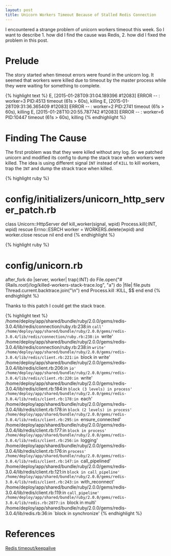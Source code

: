 ```yaml
---
layout: post
title: Unicorn Workers Timeout Because of Stalled Redis Connection
---
```


I encountered a strange problem of unicorn workers timeout this week. So I want
to describe 1. how did I find the cause was Redis, 2. how did I fixed the
problem in this post.

# Prelude

The story started when timeout errors were found in the unicorn log.  It seemed
that workers were killed due to timeout by the master process while they were
waiting for something to complete.

{% highlight text %}
E, [2015-01-28T09:31:04.189396 #12083] ERROR -- : worker=3 PID:4513 timeout (61s > 60s), killing
E, [2015-01-28T09:31:36.365409 #12083] ERROR -- : worker=2 PID:2741 timeout (61s > 60s), killing
E, [2015-01-28T10:20:55.787742 #12083] ERROR -- : worker=6 PID:10447 timeout (61s > 60s), killing
{% endhighlight %}

# Finding The Cause

The first problem was that they were killed without any log. So we patched
unicorn and modified its config to dump the stack trace when workers were
killed. The idea is using different signal `INT` instead of `KILL` to kill
workers, trap the `INT` and dump the strack trace when killed.

{% highlight ruby %}
# config/initializers/unicorn_http_server_patch.rb
class Unicorn::HttpServer
  def kill_worker(signal, wpid)
    Process.kill(:INT, wpid)
    rescue Errno::ESRCH
      worker = WORKERS.delete(wpid) and worker.close rescue nil
  end
end
{% endhighlight %}

{% highlight ruby %}
# config/unicorn.rb
after_fork do |server, worker|
  trap(:INT) do
    File.open("#{Rails.root}/log/killed-workers-stack-trace.log", "a") do |file|
      file.puts Thread.current.backtrace.join("\n")
    end
    Process.kill :KILL, $$
  end
end
{% endhighlight %}

Thanks to this patch I could get the stack trace.

{% highlight text %}
/home/deploy/app/shared/bundle/ruby/2.0.0/gems/redis-3.0.4/lib/redis/connection/ruby.rb:238:in `call'
/home/deploy/app/shared/bundle/ruby/2.0.0/gems/redis-3.0.4/lib/redis/connection/ruby.rb:238:in `write'
/home/deploy/app/shared/bundle/ruby/2.0.0/gems/redis-3.0.4/lib/redis/connection/ruby.rb:238:in `write'
/home/deploy/app/shared/bundle/ruby/2.0.0/gems/redis-3.0.4/lib/redis/client.rb:221:in `block in write'
/home/deploy/app/shared/bundle/ruby/2.0.0/gems/redis-3.0.4/lib/redis/client.rb:206:in `io'
/home/deploy/app/shared/bundle/ruby/2.0.0/gems/redis-3.0.4/lib/redis/client.rb:220:in `write'
/home/deploy/app/shared/bundle/ruby/2.0.0/gems/redis-3.0.4/lib/redis/client.rb:184:in `block (3 levels) in process'
/home/deploy/app/shared/bundle/ruby/2.0.0/gems/redis-3.0.4/lib/redis/client.rb:178:in `each'
/home/deploy/app/shared/bundle/ruby/2.0.0/gems/redis-3.0.4/lib/redis/client.rb:178:in `block (2 levels) in process'
/home/deploy/app/shared/bundle/ruby/2.0.0/gems/redis-3.0.4/lib/redis/client.rb:295:in `ensure_connected'
/home/deploy/app/shared/bundle/ruby/2.0.0/gems/redis-3.0.4/lib/redis/client.rb:177:in `block in process'
/home/deploy/app/shared/bundle/ruby/2.0.0/gems/redis-3.0.4/lib/redis/client.rb:256:in `logging'
/home/deploy/app/shared/bundle/ruby/2.0.0/gems/redis-3.0.4/lib/redis/client.rb:176:in `process'
/home/deploy/app/shared/bundle/ruby/2.0.0/gems/redis-3.0.4/lib/redis/client.rb:147:in `call_pipelined'
/home/deploy/app/shared/bundle/ruby/2.0.0/gems/redis-3.0.4/lib/redis/client.rb:121:in `block in call_pipeline'
/home/deploy/app/shared/bundle/ruby/2.0.0/gems/redis-3.0.4/lib/redis/client.rb:243:in `with_reconnect'
/home/deploy/app/shared/bundle/ruby/2.0.0/gems/redis-3.0.4/lib/redis/client.rb:119:in `call_pipeline'
/home/deploy/app/shared/bundle/ruby/2.0.0/gems/redis-3.0.4/lib/redis.rb:2077:in `block in multi'
/home/deploy/app/shared/bundle/ruby/2.0.0/gems/redis-3.0.4/lib/redis.rb:36:in `block in synchronize'
{% endhighlight %}

# References

[Redis timeout/keepalive](http://librelist.com/browser//sidekiq/2012/9/27/redis-timeout-keepalive/)
